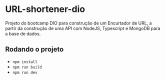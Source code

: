 # URL-shortener-dio

Projeto do bootcamp DIO para construção de um Encurtador de URL, a partir da construção de uma API com NodeJS, Typescript e MongoDB para a base de dados.

## Rodando o projeto

- `npm install`
- `npm run build`
- `npm run dev`
